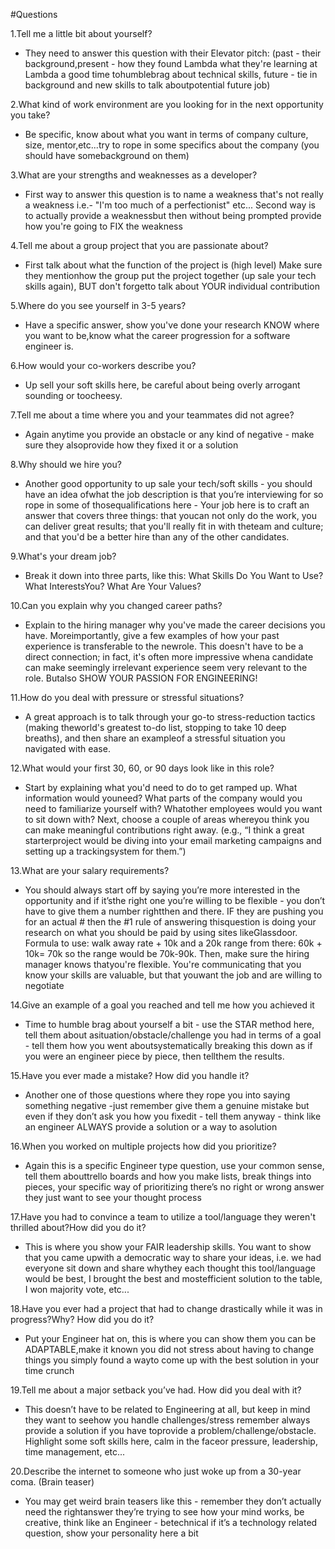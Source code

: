 #Questions

1.Tell me a little bit about yourself?

- They need to answer this question with their Elevator pitch: (past - their background,present - how they found Lambda what they're learning at Lambda a good time tohumblebrag about technical skills, future - tie in background and new skills to talk aboutpotential future job)

2.What kind of work environment are you looking for in the next opportunity you take?

- Be specific, know about what you want in terms of company culture, size, mentor,etc...try to rope in some specifics about the company (you should have somebackground on them)

3.What are your strengths and weaknesses as a developer?

- First way to answer this question is to name a weakness that's not really a weakness i.e.- "I'm too much of a perfectionist" etc... Second way is to actually provide a weaknessbut then without being prompted provide how you're going to FIX the weakness

4.Tell me about a group project that you are passionate about?

- First talk about what the function of the project is (high level) Make sure they mentionhow the group put the project together (up sale your tech skills again), BUT don't forgetto talk about YOUR individual contribution

5.Where do you see yourself in 3-5 years?

- Have a specific answer, show you've done your research KNOW where you want to be,know what the career progression for a software engineer is.

6.How would your co-workers describe you?

- Up sell your soft skills here, be careful about being overly arrogant sounding or toocheesy.

7.Tell me about a time where you and your teammates did not agree?

- Again anytime you provide an obstacle or any kind of negative - make sure they alsoprovide how they fixed it or a solution

8.Why should we hire you?

- Another good opportunity to up sale your tech/soft skills - you should have an idea ofwhat the job description is that you’re interviewing for so rope in some of thosequalifications here - Your job here is to craft an answer that covers three things: that youcan not only do the work, you can deliver great results; that you'll really fit in with theteam and culture; and that you'd be a better hire than any of the other candidates.

9.What's your dream job?

- Break it down into three parts, like this: What Skills Do You Want to Use? What InterestsYou? What Are Your Values?

10.Can you explain why you changed career paths?

- Explain to the hiring manager why you've made the career decisions you have. Moreimportantly, give a few examples of how your past experience is transferable to the newrole. This doesn't have to be a direct connection; in fact, it's often more impressive whena candidate can make seemingly irrelevant experience seem very relevant to the role. Butalso SHOW YOUR PASSION FOR ENGINEERING!

11.How do you deal with pressure or stressful situations?

- A great approach is to talk through your go-to stress-reduction tactics (making theworld's greatest to-do list, stopping to take 10 deep breaths), and then share an exampleof a stressful situation you navigated with ease.

12.What would your first 30, 60, or 90 days look like in this role?

- Start by explaining what you'd need to do to get ramped up. What information would youneed? What parts of the company would you need to familiarize yourself with? Whatother employees would you want to sit down with? Next, choose a couple of areas whereyou think you can make meaningful contributions right away. (e.g., “I think a great starterproject would be diving into your email marketing campaigns and setting up a trackingsystem for them.”)

13.What are your salary requirements?

- You should always start off by saying you’re more interested in the opportunity and if it’sthe right one you’re willing to be flexible - you don’t have to give them a number rightthen and there. IF they are pushing you for an actual # then the #1 rule of answering thisquestion is doing your research on what you should be paid by using sites likeGlassdoor. Formula to use: walk away rate + 10k and a 20k range from there: 60k + 10k= 70k so the range would be 70k-90k. Then, make sure the hiring manager knows thatyou're flexible. You're communicating that you know your skills are valuable, but that youwant the job and are willing to negotiate

14.Give an example of a goal you reached and tell me how you achieved it

- Time to humble brag about yourself a bit - use the STAR method here, tell them about asituation/obstacle/challenge you had in terms of a goal - tell them how you went aboutsystematically breaking this down as if you were an engineer piece by piece, then tellthem the results.

15.Have you ever made a mistake? How did you handle it?

- Another one of those questions where they rope you into saying something negative -just remember give them a genuine mistake but even if they don’t ask you how you fixedit - tell them anyway - think like an engineer ALWAYS provide a solution or a way to asolution

16.When you worked on multiple projects how did you prioritize?

- Again this is a specific Engineer type question, use your common sense, tell them abouttrello boards and how you make lists, break things into pieces, your specific way of prioritizing there’s no right or wrong answer they just want to see your thought process

17.Have you had to convince a team to utilize a tool/language they weren't thrilled about?How did you do it?

- This is where you show your FAIR leadership skills. You want to show that you came upwith a democratic way to share your ideas, i.e. we had everyone sit down and share whythey each thought this tool/language would be best, I brought the best and mostefficient solution to the table, I won majority vote, etc...

18.Have you ever had a project that had to change drastically while it was in progress?Why? How did you do it?

- Put your Engineer hat on, this is where you can show them you can be ADAPTABLE,make it known you did not stress about having to change things you simply found a wayto come up with the best solution in your time crunch

19.Tell me about a major setback you’ve had. How did you deal with it?

- This doesn’t have to be related to Engineering at all, but keep in mind they want to seehow you handle challenges/stress remember always provide a solution if you have toprovide a problem/challenge/obstacle. Highlight some soft skills here, calm in the faceor pressure, leadership, time management, etc...

20.Describe the internet to someone who just woke up from a 30-year coma. (Brain teaser)

- You may get weird brain teasers like this - remember they don’t actually need the rightanswer they’re trying to see how your mind works, be creative, think like an Engineer - betechnical if it’s a technology related question, show your personality here a bit 



